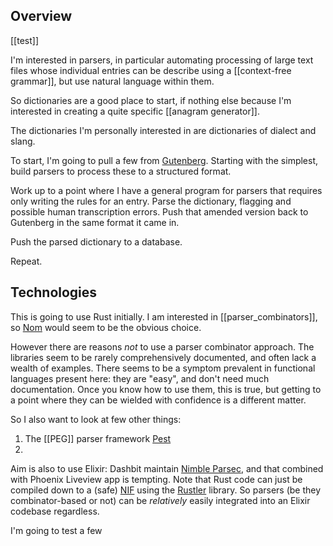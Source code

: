 
## Overview

[[test]]

I'm interested in parsers, in particular automating processing of large text files whose individual entries can be describe using a [[context-free grammar]], but use natural language within them.

So dictionaries are a good place to start, if nothing else because I'm interested in creating a quite specific [[anagram generator]].

The dictionaries I'm personally interested in are dictionaries of dialect and slang.

To start, I'm going to pull a few from [Gutenberg](https://gutenberg.org). Starting with the simplest, build parsers to process these to a structured format.

Work up to a point where I have a general program for parsers that requires only writing the rules for an entry. Parse the dictionary, flagging and possible human transcription errors. Push that amended version back to Gutenberg in the same format it came in.

Push the parsed dictionary to a database.

Repeat.

## Technologies

This is going to use Rust initially. I am interested in [[parser_combinators]], so [Nom](https://github.com/rust-bakery/nom) would seem to be the obvious choice.

However there are reasons *not* to use a parser combinator approach. The libraries seem to be rarely comprehensively documented, and often lack a wealth of examples. There seems to be a symptom prevalent in functional languages present here: they are "easy", and don't need much documentation. Once you know how to use them, this is true, but getting to a point where they can be wielded with confidence is a different matter.

So I also want to look at few other things:

1. The [[PEG]] parser framework [Pest](https://github.com/pest-parser/pest)
3. 

Aim is also to use Elixir: Dashbit maintain [Nimble Parsec](https://github.com/dashbitco/nimble_parsec), and that combined with  Phoenix Liveview app is tempting. Note that Rust code can just be compiled down to a (safe) [NIF](https://www.erlang.org/doc/tutorial/nif.html) using the [Rustler](https://github.com/rusterlium/rustler) library. So parsers (be they combinator-based or not) can be _relatively_ easily integrated into an Elixir codebase regardless.

I'm going to test a few 